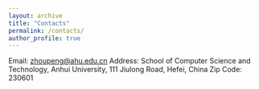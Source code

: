 ```yaml
---
layout: archive
title: "Contacts"
permalink: /contacts/
author_profile: true
---
```

Email: zhoupeng@ahu.edu.cn
Address: School of Computer Science and Technology, Anhui University, 111 Jiulong Road, Hefei, China
Zip Code: 230601


